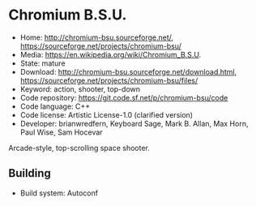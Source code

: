 # Chromium B.S.U.

- Home: http://chromium-bsu.sourceforge.net/, https://sourceforge.net/projects/chromium-bsu/
- Media: https://en.wikipedia.org/wiki/Chromium_B.S.U.
- State: mature
- Download: http://chromium-bsu.sourceforge.net/download.html, https://sourceforge.net/projects/chromium-bsu/files/
- Keyword: action, shooter, top-down
- Code repository: https://git.code.sf.net/p/chromium-bsu/code
- Code language: C++
- Code license: Artistic License-1.0 (clarified version)
- Developer: brianwredfern, Keyboard Sage, Mark B. Allan, Max Horn, Paul Wise, Sam Hocevar

Arcade-style, top-scrolling space shooter.

## Building

- Build system: Autoconf
